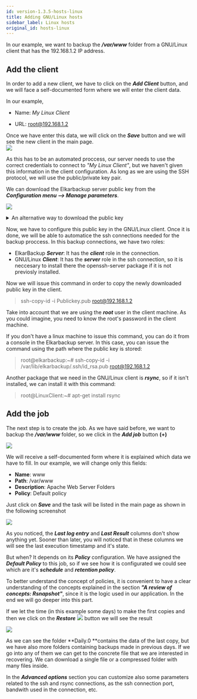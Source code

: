 ```yaml
---
id: version-1.3.5-hosts-linux
title: Adding GNU/Linux hosts
sidebar_label: Linux hosts
original_id: hosts-linux
---
```


In our example, we want to backup the _**/var/www**_ folder from a GNU/Linux client that has the 192.168.1.2 IP address.

## Add the client

In order to add a new client, we have to click on the _**Add Client**_ button, and we will face a self-documented form where we will enter the client data.

In our example,

* Name: _My Linux Client_

* URL: root@192.168.1.2

Once we have enter this data, we will click on the _**Save**_ button and we will see the new client in the main page.  
![](assets/screenshots/clients_tasks_03.png)

As this has to be an automated proccess, our server needs to use the correct credentials to connect to *"My Linux Client"*, but we haven't given this information in the client configuration. As long as we are using the SSH protocol, we will use the public/private key pair.

We can download the Elkarbackup server public key from the _**Configuration menu --&gt; Manage parameters**_.

![](assets/screenshots/clients_jobs_04.png)

<details>
<summary>An alternative way to download the public key</summary>
  You can also dowload the public key directly into your client using the CLI with `curl` or `wget`:
  ```sh
  curl -k https://<elkarbackup-server-address>/config/publickey/get
  ```
</details>

Now, we have to configure this public key in the GNU/Linux client. Once it is done, we will be able to automatice the ssh connections needed for the backup proccess. In this backup connections, we have two roles:

* ElkarBackup _**Server**_: It has the _**client**_ role in the connection.
* GNU/Linux _**Client**_: It has the _**server**_ role in the ssh connection, so it is neccesary to install there the openssh-server package if it is not previosly installed.

Now we will issue this command in order to copy the newly downloaded public key in the client.

> ssh-copy-id -i Publickey.pub root@192.168.1.2

Take into account that we are using the _**root**_ user in the client machine. As you could imagine, you need to know the root's password in the client machine.

If you don't have a linux machine to issue this command, you can do it from a console in the Elkarbackup server. In this case, you can issue the command using the path where the public key is stored:

> root@elkarbackup:~\# ssh-copy-id -i /var/lib/elkarbackup/.ssh/id\_rsa.pub root@192.168.1.2

Another package that we need in the GNU/Linux client is _**rsync**_, so if it isn't installed, we can install it with this command:

> root@LinuxClient:~\# apt-get install rsync

## Add the job

The next step is to create the job. As we have said before, we want to backup the _**/var/www**_ folder, so we click in the _**Add job**_ button **\(+\)**

![](assets/screenshots/clients_jobs_05.png)

We will receive a self-documented form where it is explained which data we have to fill. In our example, we will change only this fields:

* **Name**: www
* **Path**: /var/www
* **Description**: Apache Web Server Folders
* **Policy**: Default policy

Just click on _**Save**_ and the task will be listed in the main page as shown in the following screenshot

![](assets/screenshots/clients_tasks_04.png)

As you noticed, the _**Last log entry**_ and _**Last Result**_ columns don't show anything yet. Sooner than later, you will noticed that in these columns we will see the last execution timestamp and it's state.

But when? It depends on its _**Policy**_ configuration. We have assigned the _**Default Policy**_ to this job, so if we see how it is configurated we could see which are it's _**schedule**_ and _**retention policy**_.

To better understand the concept of policies, it is convenient to have a clear understanding of the concepts explained in the section _**"A review of concepts: Rsnapshot"**_, since it is the logic used in our application. In the end we will go deeper into this part.

If we let the time \(in this example some days\) to make the first copies and then we click on the _**Restore**_  ![](assets/screenshots/restore.png)  button we will see the result

![](assets/screenshots/clients-jobs8.png)

As we can see the folder **Daily.0 **contains the data of the last copy, but we have also more folders containing backups made in previous days. If we go into any of them we can get to the concrete file that we are interested in recovering. We can download a single file or a compressed folder with many files inside.

In the _**Advanced options**_ section you can customize also some parameters related to the ssh and rsync connections, as the ssh connection port, bandwith used in the connection, etc.

